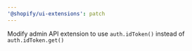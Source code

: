 ```yaml
---
'@shopify/ui-extensions': patch
---
```


Modify admin API extension to use `auth.idToken()` instead of `auth.idToken.get()`
